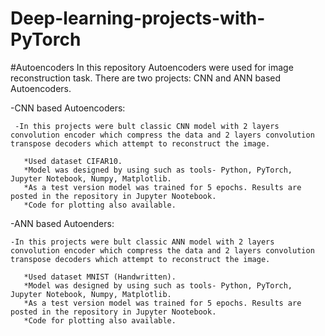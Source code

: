 # Deep-learning-projects-with-PyTorch
#Autoencoders
In this repository Autoencoders were used for image reconstruction task. There are two projects: CNN and ANN based Autoencoders.  

  -CNN based Autoencoders:
  
     -In this projects were bult classic CNN model with 2 layers convolution encoder which compress the data and 2 layers convolution transpose decoders which attempt to reconstruct the image. 
      
       *Used dataset CIFAR10.
       *Model was designed by using such as tools- Python, PyTorch, Jupyter Notebook, Numpy, Matplotlib.
       *As a test version model was trained for 5 epochs. Results are posted in the repository in Jupyter Nootebook. 
       *Code for plotting also available.
       
  -ANN based Autoenders:

    -In this projects were bult classic ANN model with 2 layers convolution encoder which compress the data and 2 layers convolution transpose decoders which attempt to reconstruct the image.

       *Used dataset MNIST (Handwritten).
       *Model was designed by using such as tools- Python, PyTorch, Jupyter Notebook, Numpy, Matplotlib.
       *As a test version model was trained for 5 epochs. Results are posted in the repository in Jupyter Nootebook. 
       *Code for plotting also available.
      
